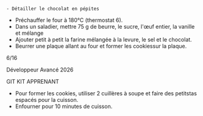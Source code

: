     - Détailler le chocolat en pépites
- Préchauffer le four à 180°C (thermostat 6).
- Dans un saladier, mettre 75 g de beurre, le sucre, l'œuf entier, la vanille et mélange
- Ajouter petit à petit la farine mélangée à la levure, le sel et le chocolat.
- Beurrer une plaque allant au four et former les cookiessur la plaque.

6/16

Développeur
Avancé
2026

GIT
KIT APPRENANT

- Pour former les cookies, utiliser 2 cuillères à soupe et faire des petitstas espacés pour la cuisson.
- Enfourner pour 10 minutes de cuisson.